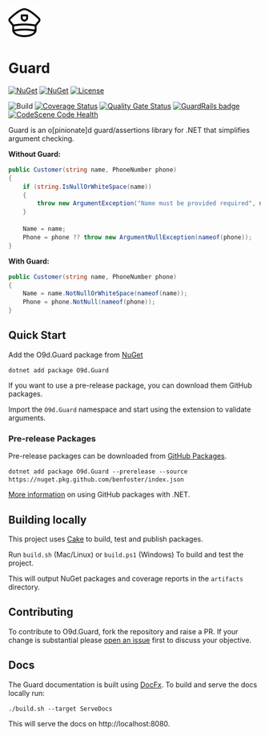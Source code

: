 <img alt="Guard Icon" src="src/Guard/assets/icon.png" width="64px" />

# Guard

[![NuGet](https://img.shields.io/nuget/v/O9d.Guard.svg)](https://www.nuget.org/packages/O9d.Guard) 
[![NuGet](https://img.shields.io/nuget/dt/O9d.Guard.svg)](https://www.nuget.org/packages/O9d.Guard)
[![License](https://img.shields.io/:license-mit-blue.svg)](https://benfoster.mit-license.org/)

![Build](https://github.com/benfoster/o9d-guard/workflows/Build/badge.svg)
[![Coverage Status](https://coveralls.io/repos/github/benfoster/o9d-guard/badge.svg?branch=main)](https://coveralls.io/github/benfoster/o9d-guard?branch=main)
[![Quality Gate Status](https://sonarcloud.io/api/project_badges/measure?project=benfoster_o9d-guard&metric=alert_status)](https://sonarcloud.io/dashboard?id=benfoster_o9d-guard)
[![GuardRails badge](https://api.guardrails.io/v2/badges/benfoster/o9d-guard.svg?token=461e73c50b8d8bfaf110ed2086379a8308a4fb8dd342334e79dcadd2dccf0f83&provider=github)](https://dashboard.guardrails.io/gh/benfoster/65586)
[![CodeScene Code Health](https://codescene.io/projects/12974/status-badges/code-health)](https://codescene.io/projects/12974)

Guard is an o[pinionate]d guard/assertions library for .NET that simplifies argument checking. 
 
**Without Guard:**

```c#
public Customer(string name, PhoneNumber phone)
{
    if (string.IsNullOrWhiteSpace(name))
    {
        throw new ArgumentException("Name must be provided required", nameof(name));
    }

    Name = name;
    Phone = phone ?? throw new ArgumentNullException(nameof(phone));
}   
```

**With Guard:**

```c#
public Customer(string name, PhoneNumber phone)
{
    Name = name.NotNullOrWhiteSpace(nameof(name));
    Phone = phone.NotNull(nameof(phone));
}
```

## Quick Start

Add the O9d.Guard package from [NuGet](https://www.nuget.org/packages/O9d.Guard)

```
dotnet add package O9d.Guard
```

If you want to use a pre-release package, you can download them GitHub packages.

Import the `O9d.Guard` namespace and start using the extension to validate arguments.

### Pre-release Packages

Pre-release packages can be downloaded from [GitHub Packages](https://github.com/benfoster?tab=packages&repo_name=o9d-guard).

```
dotnet add package O9d.Guard --prerelease --source https://nuget.pkg.github.com/benfoster/index.json
```

[More information](https://docs.github.com/en/packages/guides/configuring-dotnet-cli-for-use-with-github-packages) on using GitHub packages with .NET.

## Building locally 

This project uses [Cake](https://cakebuild.net/) to build, test and publish packages. 

Run `build.sh` (Mac/Linux) or `build.ps1` (Windows) To build and test the project. 

This will output NuGet packages and coverage reports in the `artifacts` directory.

## Contributing

To contribute to O9d.Guard, fork the repository and raise a PR. If your change is substantial please [open an issue](https://github.com/benfoster/o9d-guard/issues) first to discuss your objective.

## Docs

The Guard documentation is built using [DocFx](https://dotnet.github.io/docfx/). To build and serve the docs locally run:

```
./build.sh --target ServeDocs
```

This will serve the docs on http://localhost:8080.
